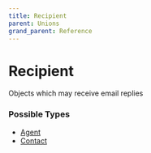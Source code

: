 ```yaml
---
title: Recipient
parent: Unions
grand_parent: Reference
---
```


# Recipient

Objects which may receive email replies

<h3 id="fields">Possible Types</h3>

<ul>

  <li><a href="/docs/reference/object/agent">Agent</a></li>

  <li><a href="/docs/reference/object/contact">Contact</a></li>

</ul>

